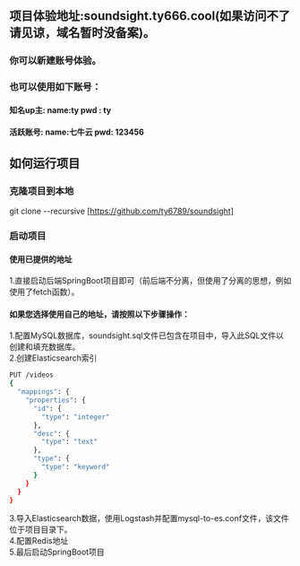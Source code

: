 ## 项目体验地址:soundsight.ty666.cool(如果访问不了请见谅，域名暂时没备案)。
### 你可以新建账号体验。
### 也可以使用如下账号：
#### 知名up主: name:ty pwd : ty
#### 活跃账号: name:七牛云 pwd: 123456
## 如何运行项目


### 克隆项目到本地
git clone --recursive [https://github.com/ty6789/soundsight]

### 启动项目

#### 使用已提供的地址
1.直接启动后端SpringBoot项目即可（前后端不分离，但使用了分离的思想，例如使用了fetch函数）。

#### 如果您选择使用自己的地址，请按照以下步骤操作：
1.配置MySQL数据库，soundsight.sql文件已包含在项目中，导入此SQL文件以创建和填充数据库。  
2.创建Elasticsearch索引
```bash
PUT /videos
{
  "mappings": {
    "properties": {
      "id": {
        "type": "integer"
      },
      "desc": {
        "type": "text"
      },
      "type": {
        "type": "keyword"
      }
    }
  }
}
```
3.导入Elasticsearch数据，使用Logstash并配置mysql-to-es.conf文件，该文件位于项目目录下。  
4.配置Redis地址  
5.最后启动SpringBoot项目


